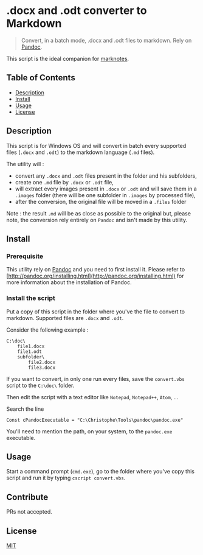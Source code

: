 # .docx and .odt converter to Markdown

> Convert, in a batch mode, .docx and .odt files to markdown. Rely on [Pandoc](http://pandoc.org/).

This script is the ideal companion for [marknotes](https://github.com/cavo789/marknotes).

## Table of Contents

- [Description](#description)
- [Install](#install)
- [Usage](#usage)
- [License](#license)

## Description

This script is for Windows OS and will convert in batch every supported files (`.docx` and `.odt`) to the markdown language (`.md` files).

The utility will :

* convert any `.docx` and `.odt` files present in the folder and his subfolders,
* create one `.md` file by `.docx` or `.odt` file,
* will extract every images present in `.docx` or `.odt` and will save them in a `.images` folder (there will be one subfolder in `.images` by processed file),
* after the conversion, the original file will be moved in a `.files` folder

Note : the result `.md` will be as close as possible to the original but, please note, the conversion rely entirely on `Pandoc` and isn't made by this utility.

## Install

### Prerequisite 

This utility rely on [Pandoc](http://pandoc.org/) and you need to first install it. Please refer to [http://pandoc.org/installing.html](http://pandoc.org/installing.html) for more information about the installation of Pandoc.

### Install the script

Put a copy of this script in the folder where you've the file to convert to markdown. Supported files are `.docx` and `.odt`.

Consider the following example : 

```
C:\doc\
	file1.docx
    file1.odt 
    subfolder\
		file2.docx
        file3.docx
```

If you want to convert, in only one run every files, save the `convert.vbs` script to the `C:\doc\` folder.

Then edit the script with a text editor like `Notepad`, `Notepad++`, `Atom`, ...

Search the line 

```
Const cPandocExecutable = "C:\Christophe\Tools\pandoc\pandoc.exe"
```

You'll need to mention the path, on your system, to the `pandoc.exe` executable.

## Usage

Start a command prompt (`cmd.exe`), go to the folder where you've copy this script and run it by typing `cscript convert.vbs`.

## Contribute

PRs not accepted.

## License

[MIT](LICENSE)